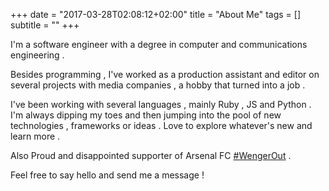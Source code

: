 +++
date = "2017-03-28T02:08:12+02:00"
title = "About Me"
tags = []
subtitle = ""
+++

I'm a software engineer with a degree in computer and communications engineering .

Besides programming , I've worked as a production assistant and editor on several projects with media companies , a hobby that turned into a job .

I've been working with several languages , mainly Ruby , JS and Python . I'm always dipping my toes and then jumping into the pool of new technologies , frameworks or ideas . Love to explore whatever's new and learn more .

Also Proud and disappointed supporter of Arsenal FC <a href>#WengerOut</a> .

Feel free to say hello and send me a message !


